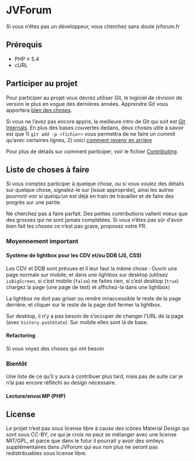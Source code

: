 # JVForum

Si vous n’êtes pas un développeur, vous cherchez sans doute jvforum.fr

## Prérequis

- PHP ≥ 5.4
- cURL

## Participer au projet

Pour participer au projet vous devrez utiliser Git, le logiciel de révision de version le plus en vogue des dernières années. Apprendre Git vous apportera [bien des choses](http://stackoverflow.com/questions/1408450/why-should-i-use-version-control).

Si vous ne l’avez pas encore appris, la meilleure intro de Git qui soit est [Git Internals](https://github.com/pluralsight/git-internals-pdf/releases). En plus des bases couvertes dedans, deux choses utile à savoir est que 1) `git add -p <fichier>` vous permettra de ne faire un commit qu’avec certaines lignes, 2) voici [comment revenir en arrière](http://stackoverflow.com/questions/927358/how-to-undo-the-last-commit)

Pour plus de détails sur comment participer, voir le fichier [Contributing](Contributing.md).

## Liste de choses à faire

Si vous comptez participer à quelque chose, ou si vous voulez des détails sur quelque chose, signalez-le sur [issue appropriée], ainsi les autres pourront voir si quelqu’un est déjà en train de travailler et de faire des progrès sur une partie.

Ne cherchez pas à faire parfait. Des petites contributions vallent mieux que des grosses qui ne sont jamais complétées. Si vous n’êtes pas sûr d’avoir bien fait les choses ce n’est pas grave, proposez votre PR.

### Moyennement important

#### Système de lightbox pour les CDV et/ou DDB (JS, CSS)

Les CDV et DDB sont prévues et il leur faut la même chose : Ouvrir une page normale sur mobile, et dans une lightbox sur desktop (utilisez `isBigScreen`, si c’est mobile (`false`) ne faites rien, si c’est desktop (`true`) chargez la page (une page de test) et affichez-la dans une lightbox)

La lightbox ne doit pas griser ou rendre innaccessible le reste de la page derrière, et cliquer sur le reste de la page doit fermer la lightbox.

Sur desktop, il n’y a pas besoin de s’occuper de changer l’URL de la page (avec `history.pushState`). Sur mobile elles sont là de base.

#### Refactoring

Si vous voyez des choses qui ont besoin

### Bientôt

Une liste de ce qu’il y aura à contribuer plus tard, mais pas de suite car je n’ai pas encore réfléchi au design nécessaire.

#### Lecture/envoi MP (PHP)

## License

Le projet n’est pas sous license libre à cause des icônes Material Design qui sont sous CC-BY, ce qui je crois ne peut se mélanger avec une license MIT/GPL, et parce que dans le futur il pourrait y avoir des smileys supplémentaires dans JVForum qui eux non plus ne seront pas redistribuables sous license libre.
